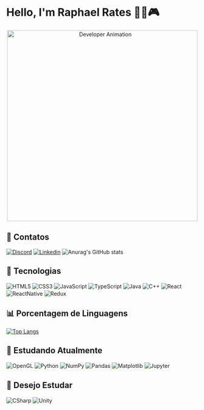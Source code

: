 # Hello, I'm Raphael Rates 👋🏻🎮

<div align="center">
  <img src="https://raw.githubusercontent.com/gist/patevs/b007a0e98fb216438d4cbf559fac4166/raw/88f20c9d749d756be63f22b09f3c4ac570bc5101/programming.gif" alt="Developer Animation" width="500px">
</div>

## 📱 Contatos
[![Discord](https://img.shields.io/badge/Discord-7289DA?style=for-the-badge&logo=discord&logoColor=white)](https://discord.com/etezikarapha)
[![Linkedin](https://img.shields.io/badge/LinkedIn-0077B5?style=for-the-badge&logo=linkedin&logoColor=white)](https://www.linkedin.com/in/raphael-rates-201919266/)
![Anurag's GitHub stats](https://github-readme-stats.vercel.app/api?username=RaphaelRates&show_icons=true&theme=tokyonight)

## 🚀 Tecnologias
<div style="display: inline-block;">
    <img align="center" alt="HTML5" src="https://img.shields.io/badge/HTML5-E34F26?style=for-the-badge&logo=html5&logoColor=white"/>
    <img align="center" alt="CSS3" src="https://img.shields.io/badge/CSS3-1572B6?style=for-the-badge&logo=css3&logoColor=white"/>
    <img align="center" alt="JavaScript" src="https://img.shields.io/badge/JavaScript-F7DF1E?style=for-the-badge&logo=javascript&logoColor=black"/>
    <img align="center" alt="TypeScript" src="https://img.shields.io/badge/TypeScript-007ACC?style=for-the-badge&logo=typescript&logoColor=white"/>
    <img align="center" alt="Java" src="https://img.shields.io/badge/java-%23ED8B00.svg?style=for-the-badge&logo=java&logoColor=white"/>
    <img align="center" alt="C++" src="https://img.shields.io/badge/C++-%2300599C.svg?style=for-the-badge&logo=c%2B%2B&logoColor=white"/>
    <img align="center" alt="React" src="https://img.shields.io/badge/React-20232A?style=for-the-badge&logo=react&logoColor=61DAFB"/>
    <img align="center" alt="ReactNative" src="https://img.shields.io/badge/React_Native-20232A?style=for-the-badge&logo=react&logoColor=61DAFB"/>
    <img align="center" alt="Redux" src="https://img.shields.io/badge/redux-%23593d88.svg?style=for-the-badge&logo=redux&logoColor=white"/>
</div>

## 📊 Porcentagem de Linguagens
[![Top Langs](https://github-readme-stats.vercel.app/api/top-langs/?username=RaphaelRates&layout=donut-vertical)](https://github.com/anuraghazra/github-readme-stats)

## 🌱 Estudando Atualmente
<div style="display: inline-block;">
    <img align="center" alt="OpenGL" src="https://img.shields.io/badge/OpenGL-5586A4?style=for-the-badge&logo=opengl&logoColor=white"/>
    <img align="center" alt="Python" src="https://img.shields.io/badge/Python-3776AB?style=for-the-badge&logo=python&logoColor=white"/>
    <img align="center" alt="NumPy" src="https://img.shields.io/badge/NumPy-013243?style=for-the-badge&logo=numpy&logoColor=white"/>
    <img align="center" alt="Pandas" src="https://img.shields.io/badge/Pandas-150458?style=for-the-badge&logo=pandas&logoColor=white"/>
    <img align="center" alt="Matplotlib" src="https://img.shields.io/badge/Matplotlib-11557C?style=for-the-badge&logo=matplotlib&logoColor=white"/>
    <img align="center" alt="Jupyter" src="https://img.shields.io/badge/Jupyter-F37626?style=for-the-badge&logo=jupyter&logoColor=white"/>
</div>

## 🔮 Desejo Estudar
<div style="display: inline-block;">
    <img align="center" alt="CSharp" src="https://img.shields.io/badge/C%23-239120?style=for-the-badge&logo=c-sharp&logoColor=white"/>
    <img align="center" alt="Unity" src="https://img.shields.io/badge/Unity-100000?style=for-the-badge&logo=unity&logoColor=white"/>
</div>


```
